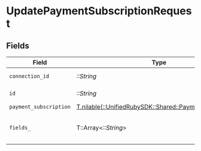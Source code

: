 # UpdatePaymentSubscriptionRequest


## Fields

| Field                                                                                                  | Type                                                                                                   | Required                                                                                               | Description                                                                                            |
| ------------------------------------------------------------------------------------------------------ | ------------------------------------------------------------------------------------------------------ | ------------------------------------------------------------------------------------------------------ | ------------------------------------------------------------------------------------------------------ |
| `connection_id`                                                                                        | *::String*                                                                                             | :heavy_check_mark:                                                                                     | ID of the connection                                                                                   |
| `id`                                                                                                   | *::String*                                                                                             | :heavy_check_mark:                                                                                     | ID of the Subscription                                                                                 |
| `payment_subscription`                                                                                 | [T.nilable(::UnifiedRubySDK::Shared::PaymentSubscription)](../../models/shared/paymentsubscription.md) | :heavy_minus_sign:                                                                                     | N/A                                                                                                    |
| `fields_`                                                                                              | T::Array<*::String*>                                                                                   | :heavy_minus_sign:                                                                                     | Comma-delimited fields to return                                                                       |